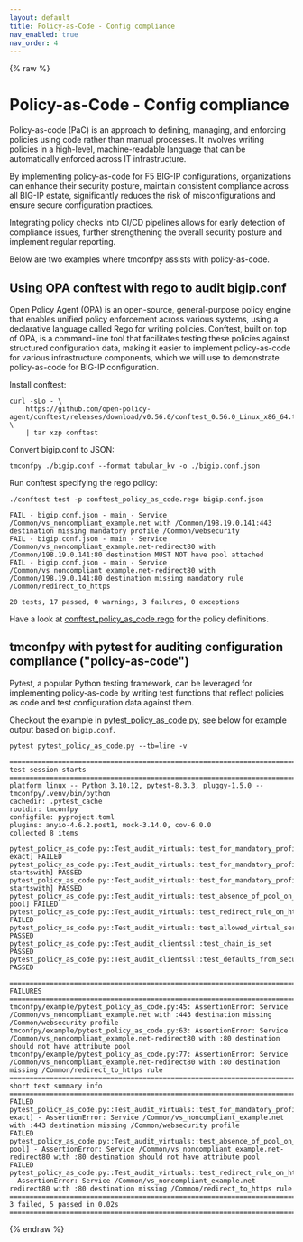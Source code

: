 ```yaml
---
layout: default
title: Policy-as-Code - Config compliance
nav_enabled: true
nav_order: 4
---
```

{% raw %}

# Policy-as-Code - Config compliance

Policy-as-code (PaC) is an approach to defining, managing, and enforcing policies using code rather than manual processes. It involves writing policies in a high-level, machine-readable language that can be automatically enforced across IT infrastructure.

By implementing policy-as-code for F5 BIG-IP configurations, organizations can enhance their security posture, maintain consistent compliance across all BIG-IP estate, significantly reduces the risk of misconfigurations and ensure secure configuration practices.

Integrating policy checks into CI/CD pipelines allows for early detection of compliance issues, further strengthening the overall security posture and implement regular reporting.

Below are two examples where tmconfpy assists with policy-as-code.

## Using OPA conftest with rego to audit bigip.conf

Open Policy Agent (OPA) is an open-source, general-purpose policy engine that enables unified policy enforcement across various systems, using a declarative language called Rego for writing policies. Conftest, built on top of OPA, is a command-line tool that facilitates testing these policies against structured configuration data, making it easier to implement policy-as-code for various infrastructure components, which we will use to demonstrate policy-as-code for BIG-IP configuration.

Install conftest:

```shell
curl -sLo - \
    https://github.com/open-policy-agent/conftest/releases/download/v0.56.0/conftest_0.56.0_Linux_x86_64.tar.gz \
    | tar xzp conftest

```

Convert bigip.conf to JSON:

```shell
tmconfpy ./bigip.conf --format tabular_kv -o ./bigip.conf.json 
```

Run conftest specifying the rego policy:

```shell
./conftest test -p conftest_policy_as_code.rego bigip.conf.json 
```

```shell
FAIL - bigip.conf.json - main - Service /Common/vs_noncompliant_example.net with /Common/198.19.0.141:443 destination missing mandatory profile /Common/websecurity
FAIL - bigip.conf.json - main - Service /Common/vs_noncompliant_example.net-redirect80 with /Common/198.19.0.141:80 destination MUST NOT have pool attached
FAIL - bigip.conf.json - main - Service /Common/vs_noncompliant_example.net-redirect80 with /Common/198.19.0.141:80 destination missing mandatory rule /Common/redirect_to_https

20 tests, 17 passed, 0 warnings, 3 failures, 0 exceptions
```

Have a look at [conftest_policy_as_code.rego](https://github.com/simonkowallik/tmconfpy/blob/main/example/conftest_policy_as_code.rego) for the policy definitions.

## tmconfpy with pytest for auditing configuration compliance ("policy-as-code")

Pytest, a popular Python testing framework, can be leveraged for implementing policy-as-code by writing test functions that reflect policies as code and test configuration data against them.

Checkout the example in [pytest_policy_as_code.py](https://github.com/simonkowallik/tmconfpy/blob/main/example/pytest_policy_as_code.py), see below for example output based on `bigip.conf`.

```shell
pytest pytest_policy_as_code.py --tb=line -v
```

```shell
===================================================================================================================================== test session starts ======================================================================================================================================
platform linux -- Python 3.10.12, pytest-8.3.3, pluggy-1.5.0 -- tmconfpy/.venv/bin/python
cachedir: .pytest_cache
rootdir: tmconfpy
configfile: pyproject.toml
plugins: anyio-4.6.2.post1, mock-3.14.0, cov-6.0.0
collected 8 items

pytest_policy_as_code.py::Test_audit_virtuals::test_for_mandatory_profiles[:443-/Common/websecurity-exact] FAILED
pytest_policy_as_code.py::Test_audit_virtuals::test_for_mandatory_profiles[:443-/Common/clientssl-startswith] PASSED
pytest_policy_as_code.py::Test_audit_virtuals::test_for_mandatory_profiles[:443-/Common/serverssl-startswith] PASSED
pytest_policy_as_code.py::Test_audit_virtuals::test_absence_of_pool_on_http_virtuals[:80-pool] FAILED
pytest_policy_as_code.py::Test_audit_virtuals::test_redirect_rule_on_http_virtuals[:80-/Common/redirect_to_https] FAILED
pytest_policy_as_code.py::Test_audit_virtuals::test_allowed_virtual_server_ports PASSED
pytest_policy_as_code.py::Test_audit_clientssl::test_chain_is_set PASSED
pytest_policy_as_code.py::Test_audit_clientssl::test_defaults_from_secure PASSED

=========================================================================================================================================== FAILURES ===========================================================================================================================================
tmconfpy/example/pytest_policy_as_code.py:45: AssertionError: Service /Common/vs_noncompliant_example.net with :443 destination missing /Common/websecurity profile
tmconfpy/example/pytest_policy_as_code.py:63: AssertionError: Service /Common/vs_noncompliant_example.net-redirect80 with :80 destination should not have attribute pool
tmconfpy/example/pytest_policy_as_code.py:77: AssertionError: Service /Common/vs_noncompliant_example.net-redirect80 with :80 destination missing /Common/redirect_to_https rule
=================================================================================================================================== short test summary info ====================================================================================================================================
FAILED pytest_policy_as_code.py::Test_audit_virtuals::test_for_mandatory_profiles[:443-/Common/websecurity-exact] - AssertionError: Service /Common/vs_noncompliant_example.net with :443 destination missing /Common/websecurity profile
FAILED pytest_policy_as_code.py::Test_audit_virtuals::test_absence_of_pool_on_http_virtuals[:80-pool] - AssertionError: Service /Common/vs_noncompliant_example.net-redirect80 with :80 destination should not have attribute pool
FAILED pytest_policy_as_code.py::Test_audit_virtuals::test_redirect_rule_on_http_virtuals[:80-/Common/redirect_to_https] - AssertionError: Service /Common/vs_noncompliant_example.net-redirect80 with :80 destination missing /Common/redirect_to_https rule
================================================================================================================================= 3 failed, 5 passed in 0.02s ==================================================================================================================================

```

{% endraw %}
